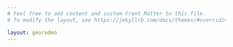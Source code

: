 ```yaml
---
# Feel free to add content and custom Front Matter to this file.
# To modify the layout, see https://jekyllrb.com/docs/themes/#overriding-theme-defaults

layout: georodeo
---
```

